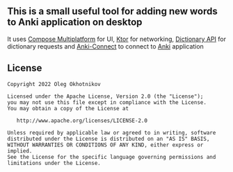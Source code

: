 ## This is a small useful tool for adding new words to Anki application on desktop

It uses [Compose Multiplatform](https://github.com/JetBrains/compose-jb) for UI, [Ktor](https://ktor.io/) for networking,
[Dictionary API](https://yandex.com/dev/dictionary) for dictionary requests and
[Anki-Connect](https://foosoft.net/projects/anki-connect) to connect to [Anki](https://apps.ankiweb.net) application

## License

    Copyright 2022 Oleg Okhotnikov

    Licensed under the Apache License, Version 2.0 (the "License");
    you may not use this file except in compliance with the License.
    You may obtain a copy of the License at

       http://www.apache.org/licenses/LICENSE-2.0

    Unless required by applicable law or agreed to in writing, software
    distributed under the License is distributed on an "AS IS" BASIS,
    WITHOUT WARRANTIES OR CONDITIONS OF ANY KIND, either express or implied.
    See the License for the specific language governing permissions and
    limitations under the License.
